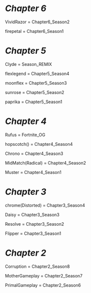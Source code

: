 # _Chapter 6_

VividRazor = Chapter6_Season2

firepetal = Chapter6_Season1

# _Chapter 5_

Clyde = Season_REMIX

flexlegend = Chapter5_Season4

moonflex  = Chapter5_Season3

sunrose = Chapter5_Season2

paprika = Chapter5_Season1

# _Chapter 4_

Rufus = Fortnite_OG

hopscotch()  = Chapter4_Season4

Chrono =  Chapter4_Season3

MidMatch(Radical) = Chapter4_Season2

Muster  = Chapter4_Season1

# _Chapter 3_

chrome(Distorted) = Chapter3_Season4

Daisy = Chapter3_Season3

Resolve  = Chapter3_Season2

Flipper = Chapter3_Season1

# _Chapter 2_

Corruption = Chapter2_Season8

MotherGameplay = Chapter2_Season7

PrimalGameplay = Chapter2_Season6
